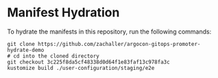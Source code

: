 # Manifest Hydration

To hydrate the manifests in this repository, run the following commands:

```shell
git clone https://github.com/zachaller/argocon-gitops-promoter-hydrate-demo
# cd into the cloned directory
git checkout 3c225f8da5cf48338d0d64f1e83faf13c978fa3c
kustomize build ./user-configuration/staging/e2e
```
